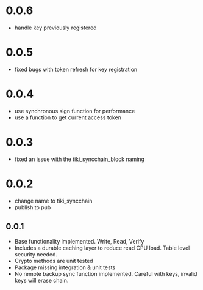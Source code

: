 # 0.0.6

* handle key previously registered

# 0.0.5

* fixed bugs with token refresh for key registration

# 0.0.4

* use synchronous sign function for performance
* use a function to get current access token

# 0.0.3

* fixed an issue with the tiki_syncchain_block naming

# 0.0.2

* change name to tiki_syncchain
* publish to pub

## 0.0.1

* Base functionality implemented. Write, Read, Verify
* Includes a durable caching layer to reduce read CPU 
  load. Table level security needed.
* Crypto methods are unit tested
* Package missing integration & unit tests
* No remote backup sync function implemented. 
  Careful with keys, invalid keys will erase chain.

